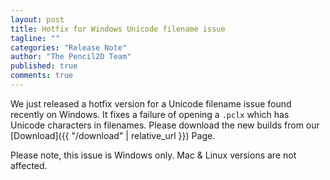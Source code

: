 ```yaml
---
layout: post
title: Hotfix for Windows Unicode filename issue
tagline: ""
categories: "Release Note"
author: "The Pencil2D Team"
published: true
comments: true
---
```


We just released a hotfix version for a Unicode filename issue found recently on Windows. It fixes a failure of opening a `.pclx` which has Unicode characters in filenames. Please download the new builds from our [Download]({{ "/download" | relative_url }}) Page.

Please note, this issue is Windows only. Mac & Linux versions are not affected. 

